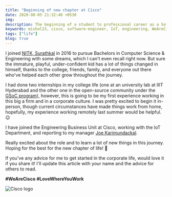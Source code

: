 ```yaml
---
title: "Beginning of new chapter at Cisco"
date: 2020-08-05 21:32:40 +0530
img:
description: The beginning of a student to professional career as a Software Engineer at Cisco.
keywords: mishal23, cisco, software-engineer, IoT, engineering, WeAreCisco, cse, nitk
tags: ["life"]
blog: true
---
```


I joined [NITK, Surathkal](https://nitk.ac.in/) in 2016 to pursue Bachelors in Computer Science & Engineering with some dreams, which I can't even recall right now. But sure the immature, playful, under-confident kid has a lot of things changed in himself, thanks to the college, friends, family, and everyone out there who've helped each other grow throughout the journey.

I had done two internships in my college life (one at an university lab at IIIT Hyderabad and the other one in the open-source community under the [GSoC program](https://summerofcode.withgoogle.com/)), however, this is going to be my first experience working in this big a firm and in a corporate culture. I was pretty excited to begin it in-person, though current circumstances have made things work from home, hopefully, my experience working remotely last summer would be helpful. 😉

I have joined the Engineering Business Unit at Cisco, working with the IoT Department, and reporting to my manager [Joe Karimundackal](https://linkedin.com/in/joe-karimundackal-426289).

Really excited about the role and to learn a lot of new things in this journey. Hoping for the best for the new chapter of life! 🤞

If you've any advice for me to get started in the corporate life, would love it if you share it! I'll update this article with your name and the advice for others to read.

**\#WeAreCisco** **\#LoveWhereYouWork**

![Cisco logo](./images/cisco.png)
